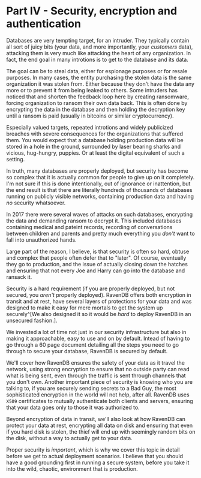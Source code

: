 
# Part IV - Security, encryption and authentication

Databases are very tempting target, for an intruder. They typically contain all sort of juicy bits (your data, and more 
importantly, your _customers_ data), attacking them is very much like attacking the heart of any organization. In fact,
the end goal in many introtions is to get to the database and its data.

The goal can be to steal data, either for espionage purposes or for resale purposes. In many cases, the entity purchasing
the stolen data is the same organization it was stolen from. Either because they don't have the data any more or to prevent
it from being leaked to others. Some intruders has noticed that and shorten the feedback loop here by creating ransomware,
forcing organization to ransom their own data back.
This is often done by encrypting the data in the database and then holding the decryption key until a ransom is paid 
(usually in bitcoins or similar cryptocurrency). 

Especially valued targets, repeated introtions and widely publicized breaches with severe consequences for the organizations
that suffered them. You would expect that a database holding production data will be stored in a hole in the ground, 
surrounded by laser bearing sharks and vicious, hug-hungry, puppies. Or at least the digital equivalent of such a setting.

In truth, many databases are properly deployed, but security has become so complex that it is actually common for people to
give up on it completely. I'm not sure if this is done intentionally, out of ignorance or inattention, but the end result is
that there are literally hundreds of thousands of databases running on publicly visible networks, containing production data
and having _no_ security whatsoever.

In 2017 there were several waves of attacks on such databases, encrypting the data and demanding ransom to decrypt it. This
included databases containing medical and pateint records, recording of conversations between children and parents and 
pretty much everything you _don't_ want to fall into unauthorized hands. 

Large part of the reason, I believe, is that security is often so hard, obtuse and complex that people often defer that to 
"later". Of course, eventually they go to production, and the issue of actually closing down the hatches and ensuring that
not every Joe and Harry can go into the database and ransack it.

Security is a hard requirement (if you are properly deployed, but not secured, you _aren't_ properly deployed). RavenDB 
offers both encryption in transit and at rest, have several layers of protections for your data and was designed to make 
it easy for mere mortals to get the system up securely^[We also designed it so it would be _hard_ to deploy RavenDB in 
an unsecured fashion.]. 

We invested a lot of time not just in our security infrastructure but also in making it approachable, easy to use and on
by default. Intead of having to go through a 60 page document detailing all the steps you need to go through to secure your
database, RavenDB is secured by default. 

We'll cover how RavenDB ensures the safety of your data as it travel the network, using strong encryption to ensure that no
outside party can read what is being sent, even through the traffic is sent through channels that you don't own. Another
important piece of security is knowing who you are talking to, if you are securely sending secrets to a Bad Guy, the most
sophisticated encryption in the world will not help, after all.
RavenDB uses `X509` certificates to mutually authenticate both clients and servers, ensuring that your data goes only to 
those it was authorized to. 

Beyond encryption of data in transit, we'll also look at how RavenDB can protect your data at rest, encrypting all data on 
disk and ensuring that even if you hard disk is stolen, the thief will end up with seemingly random bits on the disk, without
a way to actually get to your data.

Proper security is _important_, which is why we cover this topic in detail before we get to actual deployment scenarios. I 
believe that you should have a good grounding first in running a secure system, before you take it into the wild, chaotic,
environment that is production.

